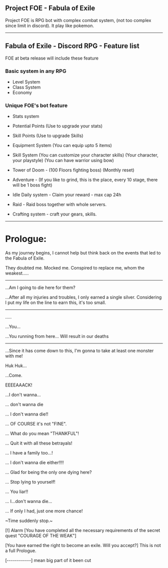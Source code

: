 ## Project FOE - Fabula of Exile
Project FOE is RPG bot with complex combat system, (not too complex since limit in discord). It play like pokemon.

------------

## Fabula of Exile - Discord RPG - Feature list
FOE at beta release will include these feature

### Basic system in any RPG
- Level System
- Class System
- Economy

### Unique FOE's bot feature
- Stats system
- Potential Points (Use to upgrade your stats)
- Skill Points (Use to upgrade Skills)
- Equipment System (You can equip upto 5 items)
- Skill System (You can customize your character skills) (Your character, your playstyle) (You can have warrior using bow)

- Tower of Doom - (100 Floors fighting boss) (Monthly reset)
- Adventure - (If you like to grind, this is the place, every 10 stage, there will be 1 boss fight)
- Idle Daily system - Claim your reward - max cap 24h

- Raid - Raid boss together with whole servers.
- Crafting system - craft your gears, skills.

------------

# Prologue:

As my journey begins, I cannot help but think back on the events that led to the Fabula of Exile.

They doubted me. Mocked me. Conspired to replace me, whom the weakest.....

------------

...Am I going to die here for them?

...After all my injuries and troubles, I only earned a single silver. Considering I put my life on the line to earn this, it's too small.

------------

.....

...You...

...You running from here... Will result in our deaths

------------

...Since it has come down to this, I'm gonna to take at least one monster with me!

Huk Huk...

...Come.

EEEEAAACK!

...I don't wanna...

... don't wanna die

... I don't wanna die!!

... OF COURSE it's not "FINE".

... What do you mean "THANKFUL"!

... Quit it with all these betrayals!

... I have a family too...!

... I don't wanna die either!!!!

... Glad for being the only one dying here?

... Stop lying to yourself!

... You liar!!

... I...don't wanna die...

... If only I had, just one more chance!

~Time suddenly stop.~

[!] Alarm
[You have completed all the necessary requirements of the secret quest "COURAGE OF THE WEAK"]

[You have earned the right to become an exile. Will you accept?] 
This is not a full Prologue.

[------------] mean big part of it been cut
